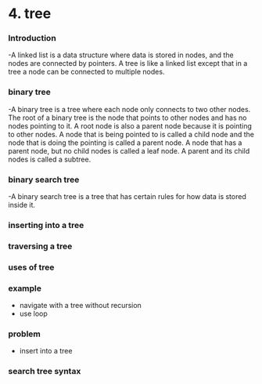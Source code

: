 # 4. tree
### Introduction
-A linked list is a data structure where data is stored in nodes, and the nodes are connected by pointers. A tree is like a linked list except that in a tree a node can be connected to multiple nodes.  


### binary tree
-A binary tree is a tree where each node only connects to two other nodes. The root of a binary tree is the node that points to other nodes and has no nodes pointing to it. A root node is also a parent node because it is pointing to other nodes. A node that is being pointed to is called a child node and the node that is doing the pointing is called a parent node. A node that has a parent node, but no child nodes is called a leaf node. A parent and its child nodes is called a subtree.
### binary search tree
-A binary search tree is a tree that has certain rules for how data is stored inside it.
### inserting into a tree
### traversing a tree
### uses of tree
### example
- navigate with a tree without recursion
- use loop
### problem
- insert into a tree
### search tree syntax

